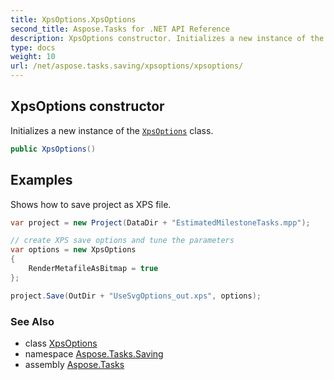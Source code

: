 ```yaml
---
title: XpsOptions.XpsOptions
second_title: Aspose.Tasks for .NET API Reference
description: XpsOptions constructor. Initializes a new instance of the XpsOptions class
type: docs
weight: 10
url: /net/aspose.tasks.saving/xpsoptions/xpsoptions/
---
```

## XpsOptions constructor

Initializes a new instance of the [`XpsOptions`](../) class.

```csharp
public XpsOptions()
```

## Examples

Shows how to save project as XPS file.

```csharp
var project = new Project(DataDir + "EstimatedMilestoneTasks.mpp");

// create XPS save options and tune the parameters
var options = new XpsOptions
{
    RenderMetafileAsBitmap = true
};

project.Save(OutDir + "UseSvgOptions_out.xps", options);
```

### See Also

* class [XpsOptions](../)
* namespace [Aspose.Tasks.Saving](../../xpsoptions/)
* assembly [Aspose.Tasks](../../../)


